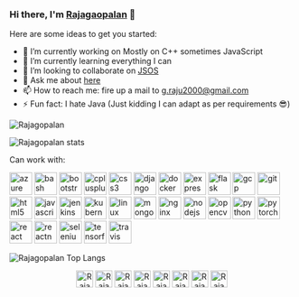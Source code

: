 ### Hi there, I'm [Rajagaopalan](https://rajagopalan-gangadharan.github.io/Portfolio/) 👋

Here are some ideas to get you started:

- 🔭 I’m currently working on Mostly on C++ sometimes JavaScript
- 🌱 I’m currently learning everything I can
- 👯 I’m looking to collaborate on [JSOS](https://github.com/RAJAGOPALAN-GANGADHARAN/JS-OS)
- 💬 Ask me about [here](https://github.com/RAJAGOPALAN-GANGADHARAN/RAJAGOPALAN-GANGADHARAN/issues)
- 📫 How to reach me: fire up a mail to [g.raju2000@gmail.com](mailto:g.raju2000@gmail.com?subject=Hi)
- ⚡ Fun fact: I hate Java (Just kidding I can adapt as per requirements 😎)

<p align="left"> <img src="https://komarev.com/ghpvc/?username=RAJAGOPALAN-GANGADHARAN" alt="Rajagopalan" /> </p>

![Rajagopalan stats](https://github-readme-stats.vercel.app/api?username=RAJAGOPALAN-GANGADHARAN&theme=radical&include_all_commits=true)


Can work with:
<p align="left">
  <img src="https://www.vectorlogo.zone/logos/microsoft_azure/microsoft_azure-icon.svg" alt="azure" width="40" height="40"/> 
  <img src="https://www.vectorlogo.zone/logos/gnu_bash/gnu_bash-icon.svg" alt="bash" width="40" height="40"/> 
  <img src="https://devicons.github.io/devicon/devicon.git/icons/bootstrap/bootstrap-plain.svg" alt="bootstrap" width="40" height="40"/> 
  <img src="https://devicons.github.io/devicon/devicon.git/icons/cplusplus/cplusplus-original.svg" alt="cplusplus" width="40" height="40"/> 
  <img src="https://devicons.github.io/devicon/devicon.git/icons/css3/css3-original-wordmark.svg" alt="css3" width="40" height="40"/> 
  <img src="https://devicons.github.io/devicon/devicon.git/icons/django/django-original.svg" alt="django" width="40" height="40"/> 
  <img src="https://devicons.github.io/devicon/devicon.git/icons/docker/docker-original-wordmark.svg" alt="docker" width="40" height="40"/> 
  <img src="https://devicons.github.io/devicon/devicon.git/icons/express/express-original-wordmark.svg" alt="express" width="40" height="40"/> 
  <img src="https://www.vectorlogo.zone/logos/pocoo_flask/pocoo_flask-icon.svg" alt="flask" width="40" height="40"/> 
  <img src="https://www.vectorlogo.zone/logos/google_cloud/google_cloud-icon.svg" alt="gcp" width="40" height="40"/> 
  <img src="https://www.vectorlogo.zone/logos/git-scm/git-scm-icon.svg" alt="git" width="40" height="40"/> <img src="https://devicons.github.io/devicon/devicon.git/icons/html5/html5-original-wordmark.svg" alt="html5" width="40" height="40"/> 
  <img src="https://devicons.github.io/devicon/devicon.git/icons/javascript/javascript-original.svg" alt="javascript" width="40" height="40"/> 
  <img src="https://www.vectorlogo.zone/logos/jenkins/jenkins-icon.svg" alt="jenkins" width="40" height="40"/> 
  <img src="https://www.vectorlogo.zone/logos/kubernetes/kubernetes-icon.svg" alt="kubernetes" width="40" height="40"/> 
  <img src="https://devicons.github.io/devicon/devicon.git/icons/linux/linux-original.svg" alt="linux" width="40" height="40"/> 
  <img src="https://devicons.github.io/devicon/devicon.git/icons/mongodb/mongodb-original-wordmark.svg" alt="mongodb" width="40" height="40"/> 
  <img src="https://devicons.github.io/devicon/devicon.git/icons/nginx/nginx-original.svg" alt="nginx" width="40" height="40"/> 
  <img src="https://devicons.github.io/devicon/devicon.git/icons/nodejs/nodejs-original-wordmark.svg" alt="nodejs" width="40" height="40"/> 
  <img src="https://www.vectorlogo.zone/logos/opencv/opencv-icon.svg" alt="opencv" width="40" height="40"/> 
  <img src="https://devicons.github.io/devicon/devicon.git/icons/python/python-original.svg" alt="python" width="40" height="40"/> 
  <img src="https://www.vectorlogo.zone/logos/pytorch/pytorch-icon.svg" alt="pytorch" width="40" height="40"/> 
  <img src="https://devicons.github.io/devicon/devicon.git/icons/react/react-original-wordmark.svg" alt="react" width="40" height="40"/> 
  <img src="https://reactnative.dev/img/header_logo.svg" alt="reactnative" width="40" height="40"/> <img src="https://i.ibb.co/9T29DD0/selenium.png" alt="selenium" width="40" height="40"/> 
  <img src="https://www.vectorlogo.zone/logos/tensorflow/tensorflow-icon.svg" alt="tensorflow" width="40" height="40"/>
  <img src="https://www.vectorlogo.zone/logos/travis-ci/travis-ci-icon.svg" alt="travis" width="40" height="40"/>
</p>


![Rajagopalan Top Langs](https://github-readme-stats.vercel.app/api/top-langs/?username=RAJAGOPALAN-GANGADHARAN&layout=compact)

<p align="center"> 
  <a href="https://www.linkedin.com/in/rajagopalan-gangadharan/" target="blank"><img align="center" src="https://www.vectorlogo.zone/logos/linkedin/linkedin-icon.svg" alt="Rajagopalan" height="30" width="30" /></a>
  <a href="https://www.kaggle.com/rajagopalang" target="blank"><img align="center" src="https://www.vectorlogo.zone/logos/kaggle/kaggle-icon.svg" alt="Rajagopalan" height="30" width="30" /></a>
  <a href="https://www.quora.com/profile/Rajagopalan-Gangadharan-1" target="blank"><img align="center" src="https://www.vectorlogo.zone/logos/quora/quora-icon.svg" alt="Rajagopalan" height="30" width="30" /></a>
  <a href="https://codeforces.com/profile/g.raju2000" target="blank"><img align="center" src="https://cdn.jsdelivr.net/npm/simple-icons@3.0.1/icons/codeforces.svg" alt="Rajagopalan" height="30" width="30" /></a>
  <a href="https://leetcode.com/marcusdorian/" target="blank"><img align="center" src="https://upload.wikimedia.org/wikipedia/commons/1/19/LeetCode_logo_black.png" alt="Rajagopalan" height="30" width="30" /></a>
  <a href="https://summerofcode.withgoogle.com/archive/2019/projects/5011585305673728/" target="blank"><img align="center" src="https://rajagopalan-gangadharan.github.io/Host-Server/1200px-GSoC-icon.svg.png" alt="Rajagopalan" height="30" width="30" /></a>
  <a href="https://www.hackerearth.com/@g.raju2000" target="blank"><img align="center" src="https://rajagopalan-gangadharan.github.io/Host-Server/HackerEarth_logo.png" alt="Rajagopalan" height="30" width="30" /></a>
  <a href="https://www.hackerrank.com/g_raju2000" target="blank"><img align="center" src="https://rajagopalan-gangadharan.github.io/Host-Server/HackerRank_logo.png" alt="Rajagopalan" height="30" width="30" /></a>
</p>
